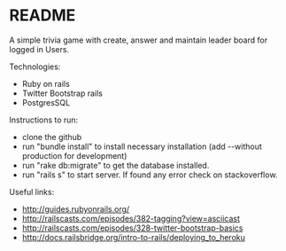 # README
A simple trivia game with create, answer and maintain leader board for logged in Users.

Technologies:
  - Ruby on rails
  - Twitter Bootstrap rails
  - PostgresSQL
  
Instructions to run:
  - clone the github
  - run "bundle install" to install necessary installation (add --without production for development)
  - run "rake db:migrate" to get the database installed.
  - run "rails s" to start server. If found any error check on stackoverflow.
 
 Useful links:
  - http://guides.rubyonrails.org/
  - http://railscasts.com/episodes/382-tagging?view=asciicast
  - http://railscasts.com/episodes/328-twitter-bootstrap-basics
  - http://docs.railsbridge.org/intro-to-rails/deploying_to_heroku
